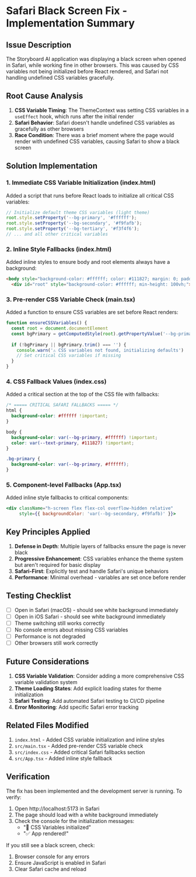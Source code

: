 # Safari Black Screen Fix - Implementation Summary

## Issue Description
The Storyboard AI application was displaying a black screen when opened in Safari, while working fine in other browsers. This was caused by CSS variables not being initialized before React rendered, and Safari not handling undefined CSS variables gracefully.

## Root Cause Analysis
1. **CSS Variable Timing**: The ThemeContext was setting CSS variables in a `useEffect` hook, which runs after the initial render
2. **Safari Behavior**: Safari doesn't handle undefined CSS variables as gracefully as other browsers
3. **Race Condition**: There was a brief moment where the page would render with undefined CSS variables, causing Safari to show a black screen

## Solution Implementation

### 1. **Immediate CSS Variable Initialization (index.html)**
Added a script that runs before React loads to initialize all critical CSS variables:

```javascript
// Initialize default theme CSS variables (light theme)
root.style.setProperty('--bg-primary', '#ffffff');
root.style.setProperty('--bg-secondary', '#f9fafb');
root.style.setProperty('--bg-tertiary', '#f3f4f6');
// ... and all other critical variables
```

### 2. **Inline Style Fallbacks (index.html)**
Added inline styles to ensure body and root elements always have a background:

```html
<body style="background-color: #ffffff; color: #111827; margin: 0; padding: 0; min-height: 100vh;">
  <div id="root" style="background-color: #ffffff; min-height: 100vh;"></div>
```

### 3. **Pre-render CSS Variable Check (main.tsx)**
Added a function to ensure CSS variables are set before React renders:

```javascript
function ensureCSSVariables() {
  const root = document.documentElement
  const bgPrimary = getComputedStyle(root).getPropertyValue('--bg-primary')
  
  if (!bgPrimary || bgPrimary.trim() === '') {
    console.warn('⚠️ CSS variables not found, initializing defaults')
    // Set critical CSS variables if missing
  }
}
```

### 4. **CSS Fallback Values (index.css)**
Added a critical section at the top of the CSS file with fallbacks:

```css
/* ===== CRITICAL SAFARI FALLBACKS ===== */
html {
  background-color: #ffffff !important;
}

body {
  background-color: var(--bg-primary, #ffffff) !important;
  color: var(--text-primary, #111827) !important;
}

.bg-primary {
  background-color: var(--bg-primary, #ffffff);
}
```

### 5. **Component-level Fallbacks (App.tsx)**
Added inline style fallbacks to critical components:

```jsx
<div className="h-screen flex flex-col overflow-hidden relative" 
     style={{ backgroundColor: 'var(--bg-secondary, #f9fafb)' }}>
```

## Key Principles Applied

1. **Defense in Depth**: Multiple layers of fallbacks ensure the page is never black
2. **Progressive Enhancement**: CSS variables enhance the theme system but aren't required for basic display
3. **Safari-First**: Explicitly test and handle Safari's unique behaviors
4. **Performance**: Minimal overhead - variables are set once before render

## Testing Checklist

- [ ] Open in Safari (macOS) - should see white background immediately
- [ ] Open in iOS Safari - should see white background immediately
- [ ] Theme switching still works correctly
- [ ] No console errors about missing CSS variables
- [ ] Performance is not degraded
- [ ] Other browsers still work correctly

## Future Considerations

1. **CSS Variable Validation**: Consider adding a more comprehensive CSS variable validation system
2. **Theme Loading States**: Add explicit loading states for theme initialization
3. **Safari Testing**: Add automated Safari testing to CI/CD pipeline
4. **Error Monitoring**: Add specific Safari error tracking

## Related Files Modified

1. `index.html` - Added CSS variable initialization and inline styles
2. `src/main.tsx` - Added pre-render CSS variable check
3. `src/index.css` - Added critical Safari fallbacks section
4. `src/App.tsx` - Added inline style fallback

## Verification

The fix has been implemented and the development server is running. To verify:

1. Open http://localhost:5173 in Safari
2. The page should load with a white background immediately
3. Check the console for the initialization messages:
   - "🎨 CSS Variables initialized"
   - "✅ App rendered!"

If you still see a black screen, check:
1. Browser console for any errors
2. Ensure JavaScript is enabled in Safari
3. Clear Safari cache and reload 